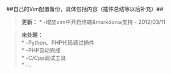 ##自己的Vim配置备份，具体包括内容（插件总结等以后补充）##

>	**更新：**	
	*	-增加vim中开启终端&markdonw支持 - 2012/03/11	

>	**未处理：**	
	*	-Python、PHP代码调试插件	
	*	-PHP自动完成	
	*	-C/Cpp调试工具	
	*	-...	
